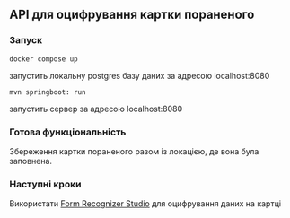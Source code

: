 ## API для оцифрування картки пораненого

### Запуск

```
docker compose up
```
запустить локальну postgres базу даних за адресою localhost:8080

```
mvn springboot: run
```
запустить сервер за адресою localhost:8080

### Готова функціональність

Збереження картки пораненого разом із локацією, де вона була заповнена.

### Наступні кроки 

Використати [Form Recognizer Studio](https://formrecognizer.appliedai.azure.com/studio) для оцифрування даних на картці
